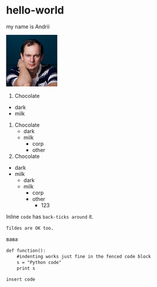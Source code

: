 # hello-world 
my name is Andrii

![alt text](photo.png "Title Text")

1. Chocolate
  - dark
  - milk
1. Chocolate
   - dark
   - milk
     - corp
     - other
1. Chocolate
  - dark
  - milk
    - dark
    - milk
      - corp
      - other
        - 123
     
Inline `code` has `back-ticks around` it. ` `
~~~
Tildes are OK too.
~~~
вава
```
def function():
    #indenting works just fine in the fenced code block
    s = "Python code"
    print s
```    
~~~
insert code
~~~
